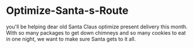 # Optimize-Santa-s-Route

you'll be helping dear old Santa Claus optimize present delivery this month. With so many packages to get down chimneys and so many cookies to eat in one night, we want to make sure Santa gets to it all.
